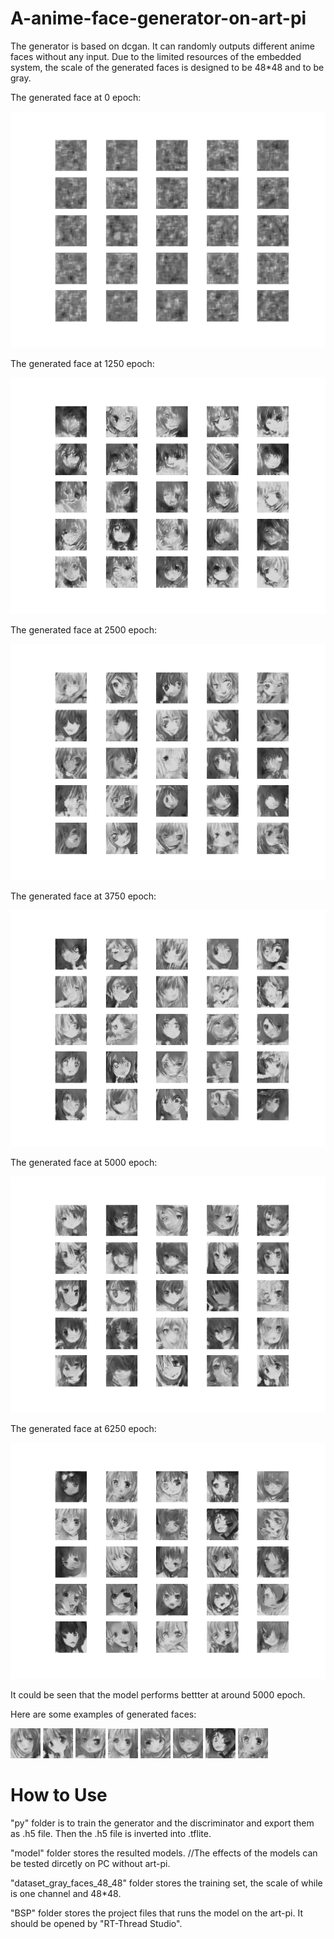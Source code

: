 # A-anime-face-generator-on-art-pi
The generator is based on dcgan. It can randomly outputs different anime faces without any input. 
Due to the limited resources of the embedded system, the scale of the generated faces is designed to be 48*48 and to be gray. 

The generated face at 0 epoch:

![image](https://github.com/Charlie839242/A-anime-face-generator-on-art-pi/blob/main/images/0.png)

The generated face at 1250 epoch:

![image](https://github.com/Charlie839242/A-anime-face-generator-on-art-pi/blob/main/images/1250.png)

The generated face at 2500 epoch:

![image](https://github.com/Charlie839242/A-anime-face-generator-on-art-pi/blob/main/images/2500.png)

The generated face at 3750 epoch:

![image](https://github.com/Charlie839242/A-anime-face-generator-on-art-pi/blob/main/images/3750.png)

The generated face at 5000 epoch:

![image](https://github.com/Charlie839242/A-anime-face-generator-on-art-pi/blob/main/images/5000.png)

The generated face at 6250 epoch:

![image](https://github.com/Charlie839242/A-anime-face-generator-on-art-pi/blob/main/images/6250.png)


It could be seen that the model performs bettter at around 5000 epoch.

Here are some examples of generated faces:

![image](https://github.com/Charlie839242/A-anime-face-generator-on-art-pi/blob/main/images/1.png)
![image](https://github.com/Charlie839242/A-anime-face-generator-on-art-pi/blob/main/images/2.png)
![image](https://github.com/Charlie839242/A-anime-face-generator-on-art-pi/blob/main/images/3.png)
![image](https://github.com/Charlie839242/A-anime-face-generator-on-art-pi/blob/main/images/4.png)
![image](https://github.com/Charlie839242/A-anime-face-generator-on-art-pi/blob/main/images/5.png)
![image](https://github.com/Charlie839242/A-anime-face-generator-on-art-pi/blob/main/images/6.png)
![image](https://github.com/Charlie839242/A-anime-face-generator-on-art-pi/blob/main/images/7.png)
![image](https://github.com/Charlie839242/A-anime-face-generator-on-art-pi/blob/main/images/8.png)


# How to Use

   "py" folder is to train the generator and the discriminator and export them as .h5 file. Then the .h5 file is inverted into .tflite.

   "model" folder stores the resulted models.          //The effects of the models can be tested dircetly on PC without art-pi.

   "dataset_gray_faces_48_48" folder stores the training set, the scale of while is one channel and 48*48.

   "BSP" folder stores the project files that runs the model on the art-pi. It should be opened by "RT-Thread Studio".

